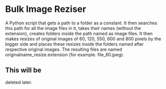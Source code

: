 # Bulk Image Reziser

A Python script that gets a path to a folder as a constant. It then searches this path for all the image files in it, takes their names (without the extension), creates folders inside the path named as image files. It then makes resizes of original images of 60, 120, 550, 600 and 800 pixels by the bigger side and places these resizes inside the folders named after respective original images. The resulting files are named originalname_resize.extension (for example. file_60.jpeg).

## This will be

deleted later.